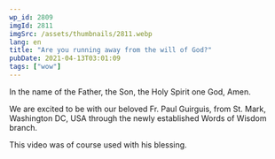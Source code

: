 ```yaml
---
wp_id: 2809
imgId: 2811
imgSrc: /assets/thumbnails/2811.webp
lang: en
title: "Are you running away from the will of God?"
pubDate: 2021-04-13T03:01:09
tags: ["wow"]
---
```


<!-- page: 6 -->

<p>In the name of the Father, the Son, the Holy Spirit one God, Amen.</p>
<p>We are excited to be with our beloved Fr. Paul Guirguis, from St. Mark, Washington DC, USA through the newly established Words of Wisdom branch.</p>
<p>This video was of course used with his blessing.</p>
<p>&nbsp;</p>
